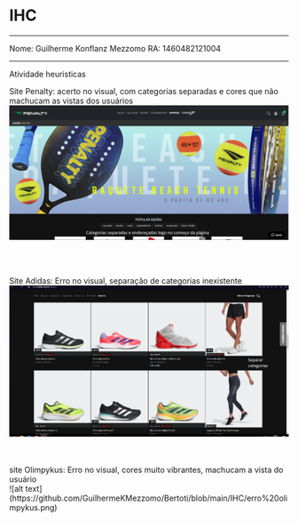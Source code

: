 # IHC
<hr>

Nome: Guilherme Konflanz Mezzomo RA: 1460482121004
<hr>
Atividade heuristicas


Site Penalty:
acerto no visual, com categorias separadas e cores que não machucam as vistas dos usuários
<br>
![alt text](https://github.com/GuilhermeKMezzomo/Bertoti/blob/main/IHC/acerto%20penalty.png)

<br>
<br>

Site Adidas:
Erro no visual, separação de categorias inexistente
<br>
![alt text](https://github.com/GuilhermeKMezzomo/Bertoti/blob/main/IHC/erro%20adidas.png)


<br>
<br>
site Olimpykus:
Erro no visual, cores muito vibrantes, machucam a vista do usuário
<br>
![alt text](https://github.com/GuilhermeKMezzomo/Bertoti/blob/main/IHC/erro%20olimpykus.png)
